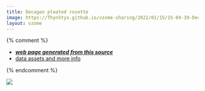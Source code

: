 ```yaml
---
title: Decagon pleated rosette
image: https://ThynStyx.github.io/vzome-sharing/2022/01/15/15-04-39-Decagon-pleated-rosette/Decagon-pleated-rosette.png
layout: vzome
---
```


{% comment %}
 - [***web page generated from this source***][post]
 - [data assets and more info][github]

[post]: <https://ThynStyx.github.io/vzome-sharing/2022/01/15/Decagon-pleated-rosette-15-04-39.html>
[github]: <https://github.com/ThynStyx/vzome-sharing/tree/main/2022/01/15/15-04-39-Decagon-pleated-rosette/>
{% endcomment %}

<vzome-viewer style="width: 100%; height: 65vh;"
       src="https://ThynStyx.github.io/vzome-sharing/2022/01/15/15-04-39-Decagon-pleated-rosette/Decagon-pleated-rosette.vZome" >
  <img src="https://ThynStyx.github.io/vzome-sharing/2022/01/15/15-04-39-Decagon-pleated-rosette/Decagon-pleated-rosette.png" />
</vzome-viewer>